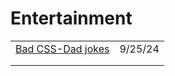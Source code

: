 # Entertainment

|                                                                                       |         |
| ------------------------------------------------------------------------------------- | ------- |
| [Bad CSS-Dad jokes](https://dev.to/alvaromontoro/bad-css-dad-jokes-1cea?ref=dailydev) | 9/25/24 |
|                                                                                       |         |
|                                                                                       |         |
